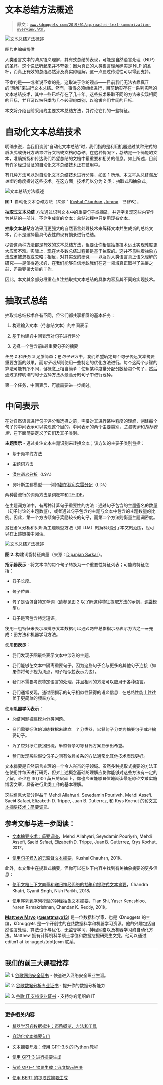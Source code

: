 # 文本总结方法概述

> 原文：[`www.kdnuggets.com/2019/01/approaches-text-summarization-overview.html`](https://www.kdnuggets.com/2019/01/approaches-text-summarization-overview.html)

![文本总结方法概述](img/0501fd9d406e6cac4cee064e52464f23.png)

图片由编辑提供

人类语言文本的*真实*语义理解，其有效总结的表现，可能是自然语言处理（NLP）的圣杯。这个说法听起来并不夸张：因为真正的人类语言理解确实是 NLP 的圣杯，而真正有效的总结必然涉及真实的理解，这一点通过传递性可以得到支持。

不幸的是——或者说不幸的是，这取决于你的观点——目前我们无法依靠真正的“理解”来进行文本总结。然而，事情必须继续进行，目前确实存在一系列实际的文本总结技术，其中一些已经存在了几十年。这些技术采取不同的方法来实现相同的目标，并且可以被归类为几个较窄的类别，以追求它们共同的目标。

本文将介绍目前采用的主要文本总结方法，并讨论它们的一些特征。

# 自动化文本总结技术

明确来说，当我们谈到“自动化文本总结”时，我们指的是利用机器通过某种形式的启发式或统计方法来进行文档或文档的总结。在这种情况下，总结是一个简短的文本，准确捕捉和传达我们希望总结的文档中最重要和相关的信息。如上所述，目前有许多经过验证的自动化文本总结技术正在使用中。

有几种方法可以对自动化文本总结技术进行分类，如图 1 所示。本文将从总结*输出类型*的角度探讨这些技术。在这方面，技术可以分为 2 类：抽取式和抽象式。

![文本总结方法概述](img/40d151b32f9a8e5e1fc8740658fb6576.png)

**图 1.** 自动化文本总结方法（来源：[Kushal Chauhan, Jutana](https://medium.com/jatana/unsupervised-text-summarization-using-sentence-embeddings-adb15ce83db1)，已修改）。

**抽取式文本总结** 方法通过识别文本中的重要句子或摘录，并逐字复现这些内容作为总结的一部分。不会生成新的文本；总结过程中只使用现有文本。

**抽象文本总结**方法采用更强大的自然语言处理技术来解释文本并生成新的总结文本，而不是选择最具代表性的现有摘录进行总结。

尽管这两种方法都是有效的文本总结方法，但要让你相信抽象技术远比实现难度更大应该不难。实际上，现在大多数总结过程都是基于抽取的。这并不意味着抽象方法应该被忽视或忽略；相反，对其实现的研究——以及对人类语言真正语义理解的研究——是值得追求的，在我们能够自信地说我们在这一领域真正取得了进展之前，还需要做大量的工作。

因此，本文其余部分将重点关注抽取式文本总结的具体内容及其不同的实现技术。

# 抽取式总结

抽取式总结技术各有不同，但它们都共享相同的基本任务：

1.  构建输入文本（待总结文本）的中间表示

1.  基于构建的中间表示对句子进行评分

1.  选择一个包含前*k*最重要句子的摘要

任务 2 和任务 3 足够简单；在*句子评分*中，我们希望确定每个句子传达文本摘要重要方面的效果，而*句子选择*则使用一些特定的优化方法进行。每个这两个步骤的算法可能有所不同，但概念上相当简单：使用某种度量分配分数给每个句子，然后通过某种明确的句子选择方法从最高分的句子中进行选择。

第一个任务，中间表示，可能需要进一步阐述。

# 中间表示

在对自然语言进行句子评分和选择之前，需要对其进行某种程度的理解，创建每个句子的中间表示可以实现这个目的。中间表示的两个主要类别，*主题表示*和*指标表示*，在下面简要定义了它们及其子类别。

**主题表示** - 通过关注文本主题识别来转换文本；该方法的主要子类别包括：

+   基于频率的方法

+   主题词方法

+   [潜在语义分析](https://en.wikipedia.org/wiki/Latent_semantic_analysis)（LSA）

+   贝叶斯主题模型——例如[潜在狄利克雷分配](https://en.wikipedia.org/wiki/Latent_Dirichlet_allocation)（LDA）

两种最流行的词频方法是词概率和[TF-IDF](https://en.wikipedia.org/wiki/Tf%E2%80%93idf)。

在主题词方法中，有两种计算句子重要性的方法：通过句子包含的主题签名的数量（句子讨论的主题数量），或者通过句子包含的主题与文本中包含的主题数量的比例。因此，第一个方法倾向于奖励较长的句子，而第二个方法则衡量主题词密度。

潜在语义分析和贝叶斯主题模型方法（如 LDA）的解释超出了本文的范围，但可以在上述链接中阅读。

![文本总结方法概述](img/d10abecad603535ec8a190e7755a7789.png)

**图 2.** 构建词袋特征向量（来源：[Dipanjan Sarkar](https://towardsdatascience.com/understanding-feature-engineering-part-3-traditional-methods-for-text-data-f6f7d70acd41)）。

**指示器表示** - 将文本中的每个句子转换为一个重要性特征列表；可能的特征包括：

+   句子长度。

+   句子位置。

+   句子是否包含特定单词（请参见图 2 以了解这种特征提取方法的示例，[词袋模型](https://en.wikipedia.org/wiki/Bag-of-words_model)）。

+   句子是否包含特定短语。

使用一组特征来表示和排序文本数据可以通过两种总体指示器表示方法之一来完成：图方法和机器学习方法。

使用**图表示**：

+   我们发现子图最终表示文本中涉及的主题。

+   我们能够在文本中隔离重要句子，因为这些句子会与更多的其他句子连接（如果你将句子视为顶点，句子相似性表示为边）。

+   我们不需要考虑特定语言的处理，并且相同的方法可以应用于各种语言。

+   我们通常发现，通过图揭示的句子相似性获得的语义信息，在总结性能上往往优于更简单的频率方法。

使用**机器学习表示**：

+   总结问题被建模为分类问题。

+   我们需要标注的训练数据来建立一个分类器，以将句子分类为摘要句子或非摘要句子。

+   为了应对标注数据困境，半监督学习等替代方案显示出希望。

+   我们发现某些假设句子之间有依赖关系的方法通常比其他技术表现更好。

文本摘要是自然语言处理的一个令人兴奋的子领域。虽然多种提取式摘要的方法正在使用并每天进行研究，但对上述概念基础的理解应使你能够对这些方法有一定的了解，至少在 30,000 英尺的层面上。你也应该能够自信地阅读最近的论文或实施博客文章，具备进行此类工作的基本理解。

这些信息大部分得益于 Mehdi Allahyari, Seyedamin Pouriyeh, Mehdi Assefi, Saeid Safaei, Elizabeth D. Trippe, Juan B. Gutierrez, 和 Krys Kochut 的论文[文本摘要技术：简要调查](https://arxiv.org/abs/1707.02268)。

## 参考文献与进一步阅读：

+   [文本摘要技术：简要调查](https://arxiv.org/abs/1707.02268)，Mehdi Allahyari, Seyedamin Pouriyeh, Mehdi Assefi, Saeid Safaei, Elizabeth D. Trippe, Juan B. Gutierrez, Krys Kochut, 2017。

+   [使用句子嵌入的无监督文本摘要](https://medium.com/jatana/unsupervised-text-summarization-using-sentence-embeddings-adb15ce83db1)，Kushal Chauhan, 2018。

此外，本文集中在提取式摘要，但你可以在以下内容中找到有关抽象摘要的更多信息：

+   [使用文档上下文向量和递归神经网络的抽象和提取式文本摘要](https://arxiv.org/abs/1807.08000)，Chandra Khatri, Gyanit Singh, Nish Parikh, 2018。

+   [使用序列到序列模型的神经抽象文本摘要](https://arxiv.org/abs/1812.02303)，Tian Shi, Yaser Keneshloo, Naren Ramakrishnan, Chandan K. Reddy, 2018。

**[Matthew Mayo](https://www.linkedin.com/in/mattmayo13/)** ([**@mattmayo13**](https://twitter.com/mattmayo13)) 是一位数据科学家，也是 KDnuggets 的主编，KDnuggets 是一个开创性的在线数据科学和机器学习资源。他的兴趣包括自然语言处理、算法设计与优化、无监督学习、神经网络以及机器学习的自动化方法。Matthew 拥有计算机科学硕士学位和数据挖掘研究生文凭。他可以通过 editor1 at kdnuggets[dot]com 联系。

* * *

## 我们的前三大课程推荐

![](img/0244c01ba9267c002ef39d4907e0b8fb.png) 1\. [谷歌网络安全证书](https://www.kdnuggets.com/google-cybersecurity) - 快速进入网络安全职业生涯。

![](img/e225c49c3c91745821c8c0368bf04711.png) 2\. [谷歌数据分析专业证书](https://www.kdnuggets.com/google-data-analytics) - 提升你的数据分析能力

![](img/0244c01ba9267c002ef39d4907e0b8fb.png) 3\. [谷歌 IT 支持专业证书](https://www.kdnuggets.com/google-itsupport) - 支持你的组织的 IT

* * *

### 更多相关内容

+   [机器学习的数据标注：市场概览、方法和工具](https://www.kdnuggets.com/2021/12/data-labeling-ml-overview-and-tools.html)

+   [自动化文本摘要入门](https://www.kdnuggets.com/2019/11/getting-started-automated-text-summarization.html)

+   [文本摘要开发：使用 GPT-3.5 的 Python 教程](https://www.kdnuggets.com/2023/04/text-summarization-development-python-tutorial-gpt35.html)

+   [使用 GPT-3 进行摘要生成](https://www.kdnuggets.com/2022/04/packt-summarization-gpt3.html)

+   [解锁 GPT-4 摘要生成：密度提示链法](https://www.kdnuggets.com/unlocking-gpt-4-summarization-with-chain-of-density-prompting)

+   [使用 BERT 的提取式摘要生成](https://www.kdnuggets.com/extractive-summarization-with-llm-using-bert)
